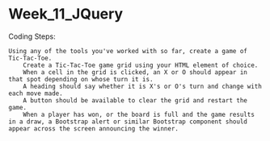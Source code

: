 # Week_11_JQuery

Coding Steps:

    Using any of the tools you've worked with so far, create a game of Tic-Tac-Toe.
        Create a Tic-Tac-Toe game grid using your HTML element of choice.
        When a cell in the grid is clicked, an X or O should appear in that spot depending on whose turn it is.
        A heading should say whether it is X's or O's turn and change with each move made.
        A button should be available to clear the grid and restart the game.
        When a player has won, or the board is full and the game results in a draw, a Bootstrap alert or similar Bootstrap component should appear across the screen announcing the winner.
